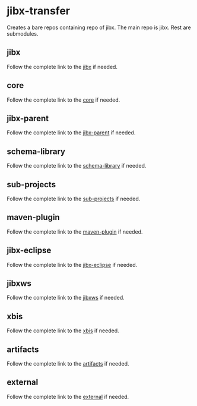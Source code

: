 # jibx-transfer

Creates a bare repos containing repo of jibx.
The main repo is jibx. Rest are submodules.


## jibx

Follow the complete link to the [jibx](https://github.com/jibx/jibx.git) if needed.


## core

Follow the complete link to the [core](https://github.com/jibx/core.git) if needed.


## jibx-parent

Follow the complete link to the [jibx-parent](https://github.com/jibx/jibx-parent.git) if needed.


## schema-library

Follow the complete link to the [schema-library](https://github.com/jibx/schema-library.git) if needed.


## sub-projects

Follow the complete link to the [sub-projects](https://github.com/jibx/sub-projects.git) if needed.


## maven-plugin

Follow the complete link to the [maven-plugin](https://github.com/jibx/maven-plugin.git) if needed.


## jibx-eclipse

Follow the complete link to the [jibx-eclipse](https://github.com/jibx/jibx-eclipse.git) if needed.


## jibxws

Follow the complete link to the [jibxws](https://github.com/jibx/jibxws.git) if needed.


## xbis

Follow the complete link to the [xbis](https://github.com/jibx/xbis.git) if needed.


## artifacts

Follow the complete link to the [artifacts](https://github.com/jibx/artifacts.git) if needed.


## external

Follow the complete link to the [external](https://github.com/jibx/external.git) if needed.

